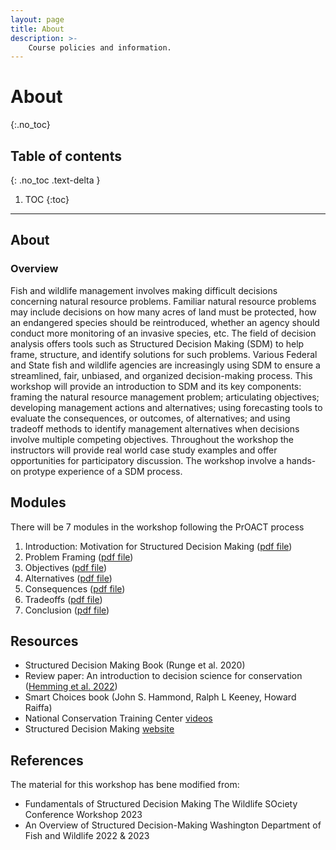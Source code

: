 ```yaml
---
layout: page
title: About
description: >-
    Course policies and information.
---
```


# About
{:.no_toc}

## Table of contents
{: .no_toc .text-delta }

1. TOC
{:toc}

---

## About

### Overview 
Fish and wildlife management involves making difficult decisions concerning natural resource problems. Familiar natural resource problems may include decisions on how many acres of land must be protected, how an endangered species should be reintroduced, whether an agency should conduct more monitoring of an invasive species, etc. The field of decision analysis offers tools such as Structured Decision Making (SDM) to help frame, structure, and identify solutions for such problems. Various Federal and State fish and wildlife agencies are increasingly using SDM to ensure a streamlined, fair, unbiased, and organized decision-making process. This workshop will provide an introduction to SDM and its key components: framing the natural resource management problem; articulating objectives; developing management actions and alternatives; using forecasting tools to evaluate the consequences, or outcomes, of alternatives; and using tradeoff methods to identify management alternatives when decisions involve multiple competing objectives. Throughout the workshop the instructors will provide real world case study examples and offer opportunities for participatory discussion. The workshop involve a hands-on protype experience of a SDM process. 

## Modules

There will be 7 modules in the workshop following the PrOACT process

1. Introduction: Motivation for Structured Decision Making ([pdf file](01_Introduction.pdf))
2. Problem Framing ([pdf file](02_ProblemFraming.pdf))
3. Objectives ([pdf file](03_Objectives.pdf))
4. Alternatives ([pdf file](04_Alternatives.pdf))
5. Consequences	([pdf file](05_Consequences.pdf))
6. Tradeoffs ([pdf file](06_Tradeoffs.pdf))
7. Conclusion	([pdf file](07_Conclusions.pdf))

## Resources
- Structured Decision Making Book (Runge et al. 2020)
- Review paper: An introduction to decision science for conservation ([Hemming et al. 2022](https://conbio.onlinelibrary.wiley.com/doi/pdfdirect/10.1111/cobi.13868))
- Smart Choices book (John S. Hammond, Ralph L Keeney, Howard Raiffa)
- National Conservation Training Center [videos](https://www.fws.gov/training/ALC3183-an-overview-of-structured-decision-making)
- Structured Decision Making [website](https://www.structureddecisionmaking.org/resources/)

## References
The material for this workshop has bene modified from: 
- Fundamentals of Structured Decision Making The Wildlife SOciety Conference Workshop 2023
- An Overview of Structured Decision-Making Washington Department of Fish and Wildlife 2022 & 2023


